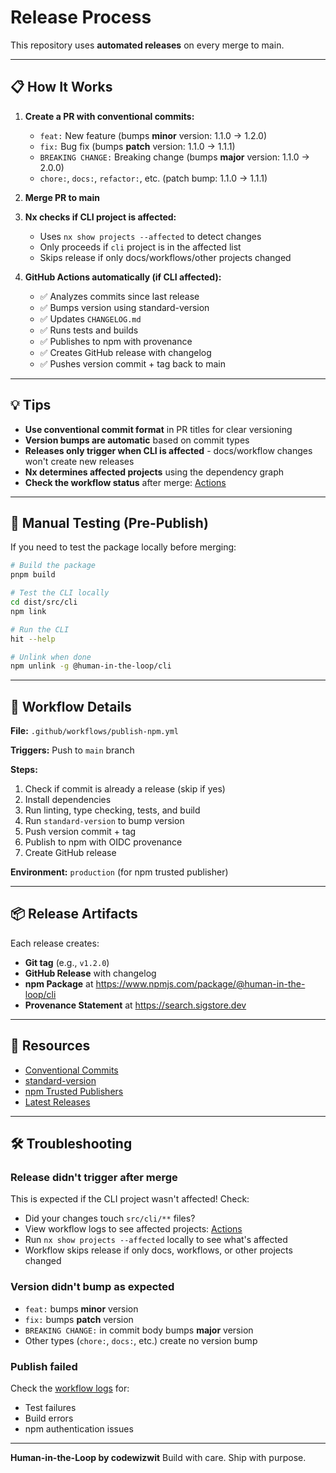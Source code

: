 # Release Process

This repository uses **automated releases** on every merge to main.

---

## 📋 How It Works

1. **Create a PR with conventional commits:**

   - `feat:` New feature (bumps **minor** version: 1.1.0 → 1.2.0)
   - `fix:` Bug fix (bumps **patch** version: 1.1.0 → 1.1.1)
   - `BREAKING CHANGE:` Breaking change (bumps **major** version: 1.1.0 → 2.0.0)
   - `chore:`, `docs:`, `refactor:`, etc. (patch bump: 1.1.0 → 1.1.1)

2. **Merge PR to main**

3. **Nx checks if CLI project is affected:**
   - Uses `nx show projects --affected` to detect changes
   - Only proceeds if `cli` project is in the affected list
   - Skips release if only docs/workflows/other projects changed

4. **GitHub Actions automatically (if CLI affected):**
   - ✅ Analyzes commits since last release
   - ✅ Bumps version using standard-version
   - ✅ Updates `CHANGELOG.md`
   - ✅ Runs tests and builds
   - ✅ Publishes to npm with provenance
   - ✅ Creates GitHub release with changelog
   - ✅ Pushes version commit + tag back to main

---

## 💡 Tips

- **Use conventional commit format** in PR titles for clear versioning
- **Version bumps are automatic** based on commit types
- **Releases only trigger when CLI is affected** - docs/workflow changes won't create new releases
- **Nx determines affected projects** using the dependency graph
- **Check the workflow status** after merge: [Actions](https://github.com/codewizwit/human-in-the-loop/actions/workflows/publish-npm.yml)

---

## 🔧 Manual Testing (Pre-Publish)

If you need to test the package locally before merging:

```bash
# Build the package
pnpm build

# Test the CLI locally
cd dist/src/cli
npm link

# Run the CLI
hit --help

# Unlink when done
npm unlink -g @human-in-the-loop/cli
```

---

## 🚀 Workflow Details

**File:** `.github/workflows/publish-npm.yml`

**Triggers:** Push to `main` branch

**Steps:**

1. Check if commit is already a release (skip if yes)
2. Install dependencies
3. Run linting, type checking, tests, and build
4. Run `standard-version` to bump version
5. Push version commit + tag
6. Publish to npm with OIDC provenance
7. Create GitHub release

**Environment:** `production` (for npm trusted publisher)

---

## 📦 Release Artifacts

Each release creates:

- **Git tag** (e.g., `v1.2.0`)
- **GitHub Release** with changelog
- **npm Package** at https://www.npmjs.com/package/@human-in-the-loop/cli
- **Provenance Statement** at https://search.sigstore.dev

---

## 🔗 Resources

- [Conventional Commits](https://www.conventionalcommits.org)
- [standard-version](https://github.com/conventional-changelog/standard-version)
- [npm Trusted Publishers](https://docs.npmjs.com/generating-provenance-statements)
- [Latest Releases](https://github.com/codewizwit/human-in-the-loop/releases)

---

## 🛠️ Troubleshooting

### Release didn't trigger after merge

This is expected if the CLI project wasn't affected! Check:

- Did your changes touch `src/cli/**` files?
- View workflow logs to see affected projects: [Actions](https://github.com/codewizwit/human-in-the-loop/actions)
- Run `nx show projects --affected` locally to see what's affected
- Workflow skips release if only docs, workflows, or other projects changed

### Version didn't bump as expected

- `feat:` bumps **minor** version
- `fix:` bumps **patch** version
- `BREAKING CHANGE:` in commit body bumps **major** version
- Other types (`chore:`, `docs:`, etc.) create no version bump

### Publish failed

Check the [workflow logs](https://github.com/codewizwit/human-in-the-loop/actions) for:

- Test failures
- Build errors
- npm authentication issues

---

**Human-in-the-Loop by codewizwit**
Build with care. Ship with purpose.
